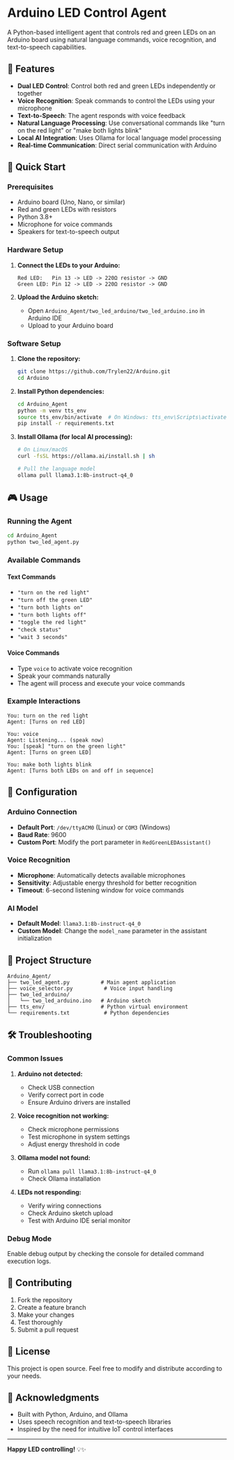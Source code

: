 # Arduino LED Control Agent

A Python-based intelligent agent that controls red and green LEDs on an Arduino board using natural language commands, voice recognition, and text-to-speech capabilities.

## 🌟 Features

- **Dual LED Control**: Control both red and green LEDs independently or together
- **Voice Recognition**: Speak commands to control the LEDs using your microphone
- **Text-to-Speech**: The agent responds with voice feedback
- **Natural Language Processing**: Use conversational commands like "turn on the red light" or "make both lights blink"
- **Local AI Integration**: Uses Ollama for local language model processing
- **Real-time Communication**: Direct serial communication with Arduino

## 🚀 Quick Start

### Prerequisites

- Arduino board (Uno, Nano, or similar)
- Red and green LEDs with resistors
- Python 3.8+
- Microphone for voice commands
- Speakers for text-to-speech output

### Hardware Setup

1. **Connect the LEDs to your Arduino:**
   ```
   Red LED:   Pin 13 -> LED -> 220Ω resistor -> GND
   Green LED: Pin 12 -> LED -> 220Ω resistor -> GND
   ```

2. **Upload the Arduino sketch:**
   - Open `Arduino_Agent/two_led_arduino/two_led_arduino.ino` in Arduino IDE
   - Upload to your Arduino board

### Software Setup

1. **Clone the repository:**
   ```bash
   git clone https://github.com/Trylen22/Arduino.git
   cd Arduino
   ```

2. **Install Python dependencies:**
   ```bash
   cd Arduino_Agent
   python -m venv tts_env
   source tts_env/bin/activate  # On Windows: tts_env\Scripts\activate
   pip install -r requirements.txt
   ```

3. **Install Ollama (for local AI processing):**
   ```bash
   # On Linux/macOS
   curl -fsSL https://ollama.ai/install.sh | sh
   
   # Pull the language model
   ollama pull llama3.1:8b-instruct-q4_0
   ```

## 🎮 Usage

### Running the Agent

```bash
cd Arduino_Agent
python two_led_agent.py
```

### Available Commands

#### Text Commands
- `"turn on the red light"`
- `"turn off the green LED"`
- `"turn both lights on"`
- `"turn both lights off"`
- `"toggle the red light"`
- `"check status"`
- `"wait 3 seconds"`

#### Voice Commands
- Type `voice` to activate voice recognition
- Speak your commands naturally
- The agent will process and execute your voice commands

### Example Interactions

```
You: turn on the red light
Agent: [Turns on red LED]

You: voice
Agent: Listening... (speak now)
You: [speak] "turn on the green light"
Agent: [Turns on green LED]

You: make both lights blink
Agent: [Turns both LEDs on and off in sequence]
```

## 🔧 Configuration

### Arduino Connection
- **Default Port**: `/dev/ttyACM0` (Linux) or `COM3` (Windows)
- **Baud Rate**: 9600
- **Custom Port**: Modify the port parameter in `RedGreenLEDAssistant()`

### Voice Recognition
- **Microphone**: Automatically detects available microphones
- **Sensitivity**: Adjustable energy threshold for better recognition
- **Timeout**: 6-second listening window for voice commands

### AI Model
- **Default Model**: `llama3.1:8b-instruct-q4_0`
- **Custom Model**: Change the `model_name` parameter in the assistant initialization

## 📁 Project Structure

```
Arduino_Agent/
├── two_led_agent.py          # Main agent application
├── voice_selector.py          # Voice input handling
├── two_led_arduino/
│   └── two_led_arduino.ino   # Arduino sketch
├── tts_env/                  # Python virtual environment
└── requirements.txt           # Python dependencies
```

## 🛠️ Troubleshooting

### Common Issues

1. **Arduino not detected:**
   - Check USB connection
   - Verify correct port in code
   - Ensure Arduino drivers are installed

2. **Voice recognition not working:**
   - Check microphone permissions
   - Test microphone in system settings
   - Adjust energy threshold in code

3. **Ollama model not found:**
   - Run `ollama pull llama3.1:8b-instruct-q4_0`
   - Check Ollama installation

4. **LEDs not responding:**
   - Verify wiring connections
   - Check Arduino sketch upload
   - Test with Arduino IDE serial monitor

### Debug Mode

Enable debug output by checking the console for detailed command execution logs.

## 🤝 Contributing

1. Fork the repository
2. Create a feature branch
3. Make your changes
4. Test thoroughly
5. Submit a pull request

## 📝 License

This project is open source. Feel free to modify and distribute according to your needs.

## 🙏 Acknowledgments

- Built with Python, Arduino, and Ollama
- Uses speech recognition and text-to-speech libraries
- Inspired by the need for intuitive IoT control interfaces

---

**Happy LED controlling!** 💡✨ 